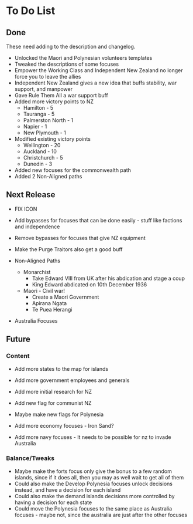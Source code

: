 # To Do List
## Done
These need adding to the description and changelog.

- Unlocked the Maori and Polynesian volunteers templates
- Tweaked the descriptions of some focuses
- Empower the Working Class and Independent New Zealand no longer force you to leave the allies
- Independent New Zealand gives a new idea that buffs stability, war support, and manpower
- Gave Rule Them All a war support buff
- Added more victory points to NZ
  - Hamilton - 5
  - Tauranga - 5
  - Palmerston North - 1
  - Napier - 1
  - New Plymouth - 1
- Modified existing victory points
  - Wellington - 20
  - Auckland - 10
  - Christchurch - 5
  - Dunedin - 3
- Added new focuses for the commonwealth path
- Added 2 Non-Aligned paths

## Next Release
- FIX ICON
- Add bypasses for focuses that can be done easily - stuff like factions and independence
- Remove bypasses for focuses that give NZ equipment

- Make the Purge Traitors also get a good buff

- Non-Aligned Paths
  - Monarchist
	- Take Edward VIII from UK after his abdication and stage a coup
	- King Edward abdicated on 10th December 1936
  - Maori - Civil war!
    - Create a Maori Government
	- Apirana Ngata
	- Te Puea Herangi

- Australia Focuses

## Future
### Content
- Add more states to the map for islands
- Add more government employees and generals
- Add more initial research for NZ

- Add new flag for communist NZ
- Maybe make new flags for Polynesia

- Add more economy focuses - Iron Sand?
- Add more navy focuses - It needs to be possible for nz to invade Australia

### Balance/Tweaks
- Maybe make the forts focus only give the bonus to a few random islands, since if it does all, then you may as well wait to get all of them
- Could also make the Develop Polynesia focuses unlock decisions instead, and have a decision for each island
- Could also make the demand islands decisions more controlled by having a decision for each state
- Could move the Polynesia focuses to the same place as Australia focuses - maybe not, since the australia are just after the other focuses
